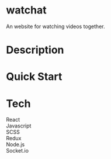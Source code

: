 # watchat
An website for watching videos together.
# Description
# Quick Start
# Tech
React</br>
Javascript</br>
SCSS</br>
Redux</br>
Node.js</br>
Socket.io</br>